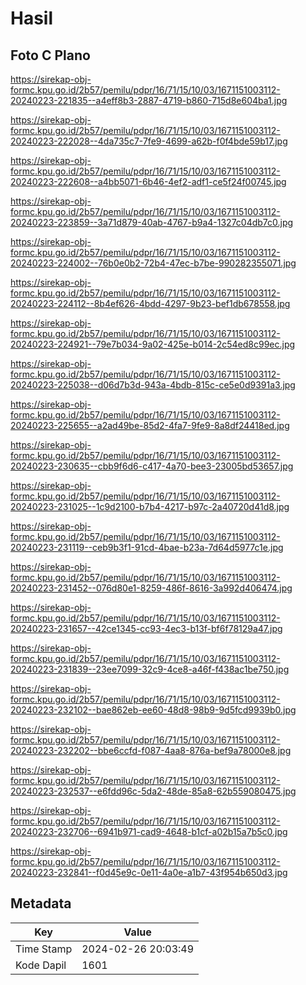 # Hasil

## Foto C Plano

https://sirekap-obj-formc.kpu.go.id/2b57/pemilu/pdpr/16/71/15/10/03/1671151003112-20240223-221835--a4eff8b3-2887-4719-b860-715d8e604ba1.jpg

https://sirekap-obj-formc.kpu.go.id/2b57/pemilu/pdpr/16/71/15/10/03/1671151003112-20240223-222028--4da735c7-7fe9-4699-a62b-f0f4bde59b17.jpg

https://sirekap-obj-formc.kpu.go.id/2b57/pemilu/pdpr/16/71/15/10/03/1671151003112-20240223-222608--a4bb5071-6b46-4ef2-adf1-ce5f24f00745.jpg

https://sirekap-obj-formc.kpu.go.id/2b57/pemilu/pdpr/16/71/15/10/03/1671151003112-20240223-223859--3a71d879-40ab-4767-b9a4-1327c04db7c0.jpg

https://sirekap-obj-formc.kpu.go.id/2b57/pemilu/pdpr/16/71/15/10/03/1671151003112-20240223-224002--76b0e0b2-72b4-47ec-b7be-990282355071.jpg

https://sirekap-obj-formc.kpu.go.id/2b57/pemilu/pdpr/16/71/15/10/03/1671151003112-20240223-224112--8b4ef626-4bdd-4297-9b23-bef1db678558.jpg

https://sirekap-obj-formc.kpu.go.id/2b57/pemilu/pdpr/16/71/15/10/03/1671151003112-20240223-224921--79e7b034-9a02-425e-b014-2c54ed8c99ec.jpg

https://sirekap-obj-formc.kpu.go.id/2b57/pemilu/pdpr/16/71/15/10/03/1671151003112-20240223-225038--d06d7b3d-943a-4bdb-815c-ce5e0d9391a3.jpg

https://sirekap-obj-formc.kpu.go.id/2b57/pemilu/pdpr/16/71/15/10/03/1671151003112-20240223-225655--a2ad49be-85d2-4fa7-9fe9-8a8df24418ed.jpg

https://sirekap-obj-formc.kpu.go.id/2b57/pemilu/pdpr/16/71/15/10/03/1671151003112-20240223-230635--cbb9f6d6-c417-4a70-bee3-23005bd53657.jpg

https://sirekap-obj-formc.kpu.go.id/2b57/pemilu/pdpr/16/71/15/10/03/1671151003112-20240223-231025--1c9d2100-b7b4-4217-b97c-2a40720d41d8.jpg

https://sirekap-obj-formc.kpu.go.id/2b57/pemilu/pdpr/16/71/15/10/03/1671151003112-20240223-231119--ceb9b3f1-91cd-4bae-b23a-7d64d5977c1e.jpg

https://sirekap-obj-formc.kpu.go.id/2b57/pemilu/pdpr/16/71/15/10/03/1671151003112-20240223-231452--076d80e1-8259-486f-8616-3a992d406474.jpg

https://sirekap-obj-formc.kpu.go.id/2b57/pemilu/pdpr/16/71/15/10/03/1671151003112-20240223-231657--42ce1345-cc93-4ec3-b13f-bf6f78129a47.jpg

https://sirekap-obj-formc.kpu.go.id/2b57/pemilu/pdpr/16/71/15/10/03/1671151003112-20240223-231839--23ee7099-32c9-4ce8-a46f-f438ac1be750.jpg

https://sirekap-obj-formc.kpu.go.id/2b57/pemilu/pdpr/16/71/15/10/03/1671151003112-20240223-232102--bae862eb-ee60-48d8-98b9-9d5fcd9939b0.jpg

https://sirekap-obj-formc.kpu.go.id/2b57/pemilu/pdpr/16/71/15/10/03/1671151003112-20240223-232202--bbe6ccfd-f087-4aa8-876a-bef9a78000e8.jpg

https://sirekap-obj-formc.kpu.go.id/2b57/pemilu/pdpr/16/71/15/10/03/1671151003112-20240223-232537--e6fdd96c-5da2-48de-85a8-62b559080475.jpg

https://sirekap-obj-formc.kpu.go.id/2b57/pemilu/pdpr/16/71/15/10/03/1671151003112-20240223-232706--6941b971-cad9-4648-b1cf-a02b15a7b5c0.jpg

https://sirekap-obj-formc.kpu.go.id/2b57/pemilu/pdpr/16/71/15/10/03/1671151003112-20240223-232841--f0d45e9c-0e11-4a0e-a1b7-43f954b650d3.jpg


## Metadata

| Key        | Value               |
| ---------- | ------------------- |
| Time Stamp | 2024-02-26 20:03:49 |
| Kode Dapil | 1601                |



